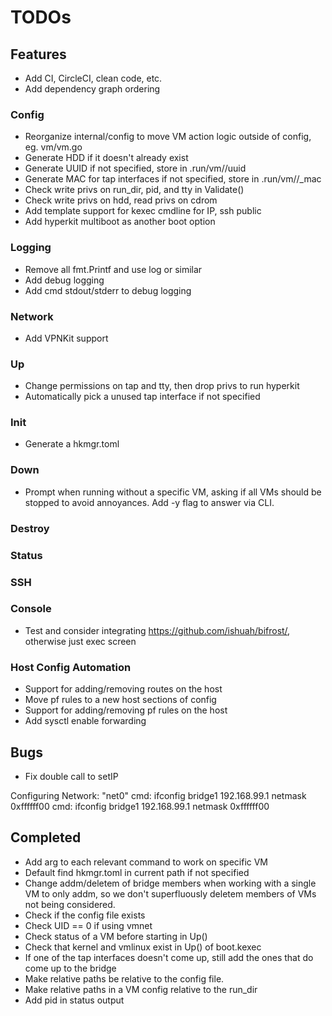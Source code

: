 # TODOs

## Features

- Add CI, CircleCI, clean code, etc.
- Add dependency graph ordering

### Config

- Reorganize internal/config to move VM action logic outside of config, eg. vm/vm.go
- Generate HDD if it doesn't already exist
- Generate UUID if not specified, store in .run/vm/<name>/uuid
- Generate MAC for tap interfaces if not specified, store in .run/vm/<name>/<net>_mac
- Check write privs on run_dir, pid, and tty in Validate()
- Check write privs on hdd, read privs on cdrom
- Add template support for kexec cmdline for IP, ssh public
- Add hyperkit multiboot as another boot option

### Logging

- Remove all fmt.Printf and use log or similar
- Add debug logging
- Add cmd stdout/stderr to debug logging

### Network

- Add VPNKit support

### Up

- Change permissions on tap and tty, then drop privs to run hyperkit
- Automatically pick a unused tap interface if not specified

### Init

- Generate a hkmgr.toml

### Down

- Prompt when running without a specific VM, asking if all VMs should be stopped to avoid annoyances. Add -y flag to answer via CLI.

### Destroy

### Status

### SSH

### Console

- Test and consider integrating https://github.com/ishuah/bifrost/, otherwise just exec screen

### Host Config Automation

- Support for adding/removing routes on the host
- Move pf rules to a new host sections of config
- Support for adding/removing pf rules on the host
- Add sysctl enable forwarding

## Bugs

- Fix double call to setIP

Configuring Network: "net0"
cmd: ifconfig bridge1 192.168.99.1 netmask 0xffffff00
cmd: ifconfig bridge1 192.168.99.1 netmask 0xffffff00


## Completed

- Add arg to each relevant command to work on specific VM
- Default find hkmgr.toml in current path if not specified
- Change addm/deletem of bridge members when working with a single VM to only addm, so we don't superfluously deletem members of VMs not being considered.
- Check if the config file exists
- Check UID == 0 if using vmnet
- Check status of a VM before starting in Up()
- Check that kernel and vmlinux exist in Up() of boot.kexec
- If one of the tap interfaces doesn't come up, still add the ones that do come up to the bridge
- Make relative paths be relative to the config file.
- Make relative paths in a VM config relative to the run_dir
- Add pid in status output